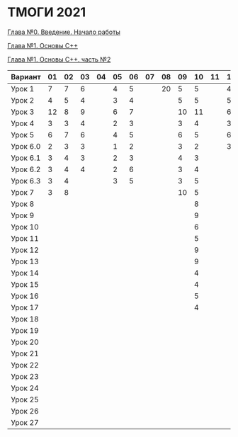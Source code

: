 # ТМОГИ 2021

[Глава №0. Введение. Начало работы](https://drive.google.com/drive/folders/1q9ILkl6kPBrzqY5IDAdt2iB8K4RCu3_s)

[Глава №1. Основы C++](https://drive.google.com/drive/folders/1dMwYSpwDyVjM3WYAmFnPbQyAa7Ku27ae?usp=sharing)

[Глава №1. Основы C++. часть №2](https://drive.google.com/drive/folders/1fXnj1Y5SFlGWLntIE1J1n9CxaEfAoDRt?usp=sharing)

| Вариант  | 01 | 02 | 03 | 04 | 05 | 06 | 07 | 08 | 09 | 10 | 11 | 12 | 13 | 14 | 15 | 16 | 17 | 18 | 19 | 20 |
| -------  | -- | -- | -- | -- | -- | -- | -- | -- | -- | -- | -- | -- | -- | -- | -- | -- | -- | -- | -- | -- |
| Урок 1   |  7 |  7 |  6 |    | 4  |  5 |    | 20 |  5 | 5  |    |  4 |    | 4  |  5 |  4 |  6 |  5 |  4 |    |
| Урок 2   |  4 |  5 |  4 |    | 3  |  4 |    |    |  5 | 5  |    |  5 |    | 2  |  4 |  2 |  4 |  3 |  5 |    |
| Урок 3   | 12 |  8 |  9 |    | 6  |  7 |    |    | 10 | 11 |    |  6 |    | 6  | 11 |  6 |  8 | 10 |  9 |    |
| Урок 4   |  3 |  3 |  4 |    | 2  |  3 |    |    |  3 | 4  |    |  3 |    | 2  |  2 |  2 |  4 |  8 |  5 |    |
| Урок 5   |  6 |  7 |  6 |    | 4  |  5 |    |    |  6 | 5  |    |  6 |    | 5  |  6 |  5 |  8 | 14 |  6 |    |
| Урок 6.0 |  2 |  3 |  3 |    | 1  |  2 |    |    |  3 | 2  |    |  3 |    | 1  |  2 |  1 |  2 |  2 |  2 |    |
| Урок 6.1 |  3 |  4 |  3 |    | 2  |  3 |    |    |  4 | 3  |    |    |    | 1  |  3 |  2 |  4 |  5 |  3 |    |
| Урок 6.2 |  3 |  4 |  4 |    | 2  |  6 |    |    |  3 | 4  |    |    |    | 3  |  3 |  3 |  3 |  4 |    |    |
| Урок 6.3 |  3 |  4 |    |    | 3  |  5 |    |    |  3 | 5  |    |    |    | 2  |  2 |  3 |  4 |  5 |    |    |
| Урок 7   |  3 |  8 |    |    |    |    |    |    | 10 | 5  |    |    |    | 3  |  9 |  3 |    |    |    |    |
| Урок 8   |    |    |    |    |    |    |    |    |    | 8  |    |    |    |    |  6 |    |    |    |    |    |
| Урок 9   |    |    |    |    |    |    |    |    |    | 9  |    |    |    |    |  8 |    |    |    |    |    |
| Урок 10  |    |    |    |    |    |    |    |    |    | 6  |    |    |    |    |  6 |    |    |    |    |    |
| Урок 11  |    |    |    |    |    |    |    |    |    | 5  |    |    |    |    |  4 |    |    |    |    |    |
| Урок 12  |    |    |    |    |    |    |    |    |    | 9  |    |    |    |    | 10 |    |    |    |    |    |
| Урок 13  |    |    |    |    |    |    |    |    |    | 9  |    |    |    |    |  7 |    |    |    |    |    |
| Урок 14  |    |    |    |    |    |    |    |    |    | 4  |    |    |    |    |  3 |    |    |    |    |    |
| Урок 15  |    |    |    |    |    |    |    |    |    | 4  |    |    |    |    |  4 |    |    |    |    |    |
| Урок 16  |    |    |    |    |    |    |    |    |    | 5  |    |    |    |    |  5 |    |    |    |    |    |
| Урок 17  |    |    |    |    |    |    |    |    |    | 4  |    |    |    |    |  3 |    |    |    |    |    |
| Урок 18  |    |    |    |    |    |    |    |    |    |    |    |    |    |    |    |    |    |    |    |    |
| Урок 19  |    |    |    |    |    |    |    |    |    |    |    |    |    |    |    |    |    |    |    |    |
| Урок 20  |    |    |    |    |    |    |    |    |    |    |    |    |    |    |    |    |    |    |    |    |
| Урок 21  |    |    |    |    |    |    |    |    |    |    |    |    |    |    |    |    |    |    |    |    |
| Урок 22  |    |    |    |    |    |    |    |    |    |    |    |    |    |    |    |    |    |    |    |    |
| Урок 23  |    |    |    |    |    |    |    |    |    |    |    |    |    |    |    |    |    |    |    |    |
| Урок 24  |    |    |    |    |    |    |    |    |    |    |    |    |    |    |    |    |    |    |    |    |
| Урок 25  |    |    |    |    |    |    |    |    |    |    |    |    |    |    |    |    |    |    |    |    |
| Урок 26  |    |    |    |    |    |    |    |    |    |    |    |    |    |    |    |    |    |    |    |    |
| Урок 27  |    |    |    |    |    |    |    |    |    |    |    |    |    |    |    |    |    |    |    |    |
